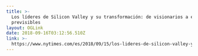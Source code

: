 ```yaml
---
title: >-
  Los líderes de Silicon Valley y su transformación: de visionarios a ejecutivos
  previsibles
layout: OGLink
date: 2018-09-16T03:12:56.510Z
link: >-
  https://www.nytimes.com/es/2018/09/15/los-lideres-de-silicon-valley-y-su-transformacion-de-visionarios-a-ejecutivos-previsibles/?action=click&clickSource=inicio&contentPlacement=1&module=toppers&region=rank&pgtype=Homepage
---
```


